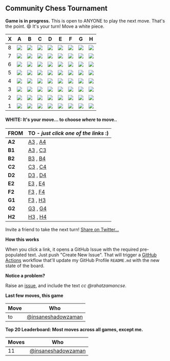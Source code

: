 
## Community Chess Tournament

**Game is in progress.** This is open to ANYONE to play the next move. That's the point. :smile:  It's your turn! Move a white piece.

| X | A | B | C | D | E | F | G | H |
| - | - | - | - | - | - | - | - | - |
| 8 | ![](https://raw.githubusercontent.com/rahatzamancse/github-chess/master/chess_images/r.png) | ![](https://raw.githubusercontent.com/rahatzamancse/github-chess/master/chess_images/n.png) | ![](https://raw.githubusercontent.com/rahatzamancse/github-chess/master/chess_images/b.png) | ![](https://raw.githubusercontent.com/rahatzamancse/github-chess/master/chess_images/q.png) | ![](https://raw.githubusercontent.com/rahatzamancse/github-chess/master/chess_images/k.png) | ![](https://raw.githubusercontent.com/rahatzamancse/github-chess/master/chess_images/b.png) | ![](https://raw.githubusercontent.com/rahatzamancse/github-chess/master/chess_images/n.png) | ![](https://raw.githubusercontent.com/rahatzamancse/github-chess/master/chess_images/r.png) |
| 7 | ![](https://raw.githubusercontent.com/rahatzamancse/github-chess/master/chess_images/p.png) | ![](https://raw.githubusercontent.com/rahatzamancse/github-chess/master/chess_images/p.png) | ![](https://raw.githubusercontent.com/rahatzamancse/github-chess/master/chess_images/p.png) | ![](https://raw.githubusercontent.com/rahatzamancse/github-chess/master/chess_images/p.png) | ![](https://raw.githubusercontent.com/rahatzamancse/github-chess/master/chess_images/p.png) | ![](https://raw.githubusercontent.com/rahatzamancse/github-chess/master/chess_images/p.png) | ![](https://raw.githubusercontent.com/rahatzamancse/github-chess/master/chess_images/p.png) | ![](https://raw.githubusercontent.com/rahatzamancse/github-chess/master/chess_images/p.png) |
| 6 | ![](https://raw.githubusercontent.com/rahatzamancse/github-chess/master/chess_images/blank.png) | ![](https://raw.githubusercontent.com/rahatzamancse/github-chess/master/chess_images/blank.png) | ![](https://raw.githubusercontent.com/rahatzamancse/github-chess/master/chess_images/blank.png) | ![](https://raw.githubusercontent.com/rahatzamancse/github-chess/master/chess_images/blank.png) | ![](https://raw.githubusercontent.com/rahatzamancse/github-chess/master/chess_images/blank.png) | ![](https://raw.githubusercontent.com/rahatzamancse/github-chess/master/chess_images/blank.png) | ![](https://raw.githubusercontent.com/rahatzamancse/github-chess/master/chess_images/blank.png) | ![](https://raw.githubusercontent.com/rahatzamancse/github-chess/master/chess_images/blank.png) |
| 5 | ![](https://raw.githubusercontent.com/rahatzamancse/github-chess/master/chess_images/blank.png) | ![](https://raw.githubusercontent.com/rahatzamancse/github-chess/master/chess_images/blank.png) | ![](https://raw.githubusercontent.com/rahatzamancse/github-chess/master/chess_images/blank.png) | ![](https://raw.githubusercontent.com/rahatzamancse/github-chess/master/chess_images/blank.png) | ![](https://raw.githubusercontent.com/rahatzamancse/github-chess/master/chess_images/blank.png) | ![](https://raw.githubusercontent.com/rahatzamancse/github-chess/master/chess_images/blank.png) | ![](https://raw.githubusercontent.com/rahatzamancse/github-chess/master/chess_images/blank.png) | ![](https://raw.githubusercontent.com/rahatzamancse/github-chess/master/chess_images/blank.png) |
| 4 | ![](https://raw.githubusercontent.com/rahatzamancse/github-chess/master/chess_images/blank.png) | ![](https://raw.githubusercontent.com/rahatzamancse/github-chess/master/chess_images/blank.png) | ![](https://raw.githubusercontent.com/rahatzamancse/github-chess/master/chess_images/blank.png) | ![](https://raw.githubusercontent.com/rahatzamancse/github-chess/master/chess_images/blank.png) | ![](https://raw.githubusercontent.com/rahatzamancse/github-chess/master/chess_images/blank.png) | ![](https://raw.githubusercontent.com/rahatzamancse/github-chess/master/chess_images/blank.png) | ![](https://raw.githubusercontent.com/rahatzamancse/github-chess/master/chess_images/blank.png) | ![](https://raw.githubusercontent.com/rahatzamancse/github-chess/master/chess_images/blank.png) |
| 3 | ![](https://raw.githubusercontent.com/rahatzamancse/github-chess/master/chess_images/blank.png) | ![](https://raw.githubusercontent.com/rahatzamancse/github-chess/master/chess_images/blank.png) | ![](https://raw.githubusercontent.com/rahatzamancse/github-chess/master/chess_images/blank.png) | ![](https://raw.githubusercontent.com/rahatzamancse/github-chess/master/chess_images/blank.png) | ![](https://raw.githubusercontent.com/rahatzamancse/github-chess/master/chess_images/blank.png) | ![](https://raw.githubusercontent.com/rahatzamancse/github-chess/master/chess_images/blank.png) | ![](https://raw.githubusercontent.com/rahatzamancse/github-chess/master/chess_images/blank.png) | ![](https://raw.githubusercontent.com/rahatzamancse/github-chess/master/chess_images/blank.png) |
| 2 | ![](https://raw.githubusercontent.com/rahatzamancse/github-chess/master/chess_images/P.png) | ![](https://raw.githubusercontent.com/rahatzamancse/github-chess/master/chess_images/P.png) | ![](https://raw.githubusercontent.com/rahatzamancse/github-chess/master/chess_images/P.png) | ![](https://raw.githubusercontent.com/rahatzamancse/github-chess/master/chess_images/P.png) | ![](https://raw.githubusercontent.com/rahatzamancse/github-chess/master/chess_images/P.png) | ![](https://raw.githubusercontent.com/rahatzamancse/github-chess/master/chess_images/P.png) | ![](https://raw.githubusercontent.com/rahatzamancse/github-chess/master/chess_images/P.png) | ![](https://raw.githubusercontent.com/rahatzamancse/github-chess/master/chess_images/P.png) |
| 1 | ![](https://raw.githubusercontent.com/rahatzamancse/github-chess/master/chess_images/R.png) | ![](https://raw.githubusercontent.com/rahatzamancse/github-chess/master/chess_images/N.png) | ![](https://raw.githubusercontent.com/rahatzamancse/github-chess/master/chess_images/B.png) | ![](https://raw.githubusercontent.com/rahatzamancse/github-chess/master/chess_images/Q.png) | ![](https://raw.githubusercontent.com/rahatzamancse/github-chess/master/chess_images/K.png) | ![](https://raw.githubusercontent.com/rahatzamancse/github-chess/master/chess_images/B.png) | ![](https://raw.githubusercontent.com/rahatzamancse/github-chess/master/chess_images/N.png) | ![](https://raw.githubusercontent.com/rahatzamancse/github-chess/master/chess_images/R.png) |

#### **WHITE:** It's your move... to choose _where_ to move..

| FROM | TO - _just click one of the links_ :) |
| ---- | -- |
| **A2** | [A3](https://github.com/rahatzamancse/github-chess/issues/new?title=chess%7Cmove%7Ca2a3%7C66&body=Just+push+%27Submit+new+issue%27.+You+don%27t+need+to+do+anything+else.) , [A4](https://github.com/rahatzamancse/github-chess/issues/new?title=chess%7Cmove%7Ca2a4%7C66&body=Just+push+%27Submit+new+issue%27.+You+don%27t+need+to+do+anything+else.) |
| **B1** | [A3](https://github.com/rahatzamancse/github-chess/issues/new?title=chess%7Cmove%7Cb1a3%7C66&body=Just+push+%27Submit+new+issue%27.+You+don%27t+need+to+do+anything+else.) , [C3](https://github.com/rahatzamancse/github-chess/issues/new?title=chess%7Cmove%7Cb1c3%7C66&body=Just+push+%27Submit+new+issue%27.+You+don%27t+need+to+do+anything+else.) |
| **B2** | [B3](https://github.com/rahatzamancse/github-chess/issues/new?title=chess%7Cmove%7Cb2b3%7C66&body=Just+push+%27Submit+new+issue%27.+You+don%27t+need+to+do+anything+else.) , [B4](https://github.com/rahatzamancse/github-chess/issues/new?title=chess%7Cmove%7Cb2b4%7C66&body=Just+push+%27Submit+new+issue%27.+You+don%27t+need+to+do+anything+else.) |
| **C2** | [C3](https://github.com/rahatzamancse/github-chess/issues/new?title=chess%7Cmove%7Cc2c3%7C66&body=Just+push+%27Submit+new+issue%27.+You+don%27t+need+to+do+anything+else.) , [C4](https://github.com/rahatzamancse/github-chess/issues/new?title=chess%7Cmove%7Cc2c4%7C66&body=Just+push+%27Submit+new+issue%27.+You+don%27t+need+to+do+anything+else.) |
| **D2** | [D3](https://github.com/rahatzamancse/github-chess/issues/new?title=chess%7Cmove%7Cd2d3%7C66&body=Just+push+%27Submit+new+issue%27.+You+don%27t+need+to+do+anything+else.) , [D4](https://github.com/rahatzamancse/github-chess/issues/new?title=chess%7Cmove%7Cd2d4%7C66&body=Just+push+%27Submit+new+issue%27.+You+don%27t+need+to+do+anything+else.) |
| **E2** | [E3](https://github.com/rahatzamancse/github-chess/issues/new?title=chess%7Cmove%7Ce2e3%7C66&body=Just+push+%27Submit+new+issue%27.+You+don%27t+need+to+do+anything+else.) , [E4](https://github.com/rahatzamancse/github-chess/issues/new?title=chess%7Cmove%7Ce2e4%7C66&body=Just+push+%27Submit+new+issue%27.+You+don%27t+need+to+do+anything+else.) |
| **F2** | [F3](https://github.com/rahatzamancse/github-chess/issues/new?title=chess%7Cmove%7Cf2f3%7C66&body=Just+push+%27Submit+new+issue%27.+You+don%27t+need+to+do+anything+else.) , [F4](https://github.com/rahatzamancse/github-chess/issues/new?title=chess%7Cmove%7Cf2f4%7C66&body=Just+push+%27Submit+new+issue%27.+You+don%27t+need+to+do+anything+else.) |
| **G1** | [F3](https://github.com/rahatzamancse/github-chess/issues/new?title=chess%7Cmove%7Cg1f3%7C66&body=Just+push+%27Submit+new+issue%27.+You+don%27t+need+to+do+anything+else.) , [H3](https://github.com/rahatzamancse/github-chess/issues/new?title=chess%7Cmove%7Cg1h3%7C66&body=Just+push+%27Submit+new+issue%27.+You+don%27t+need+to+do+anything+else.) |
| **G2** | [G3](https://github.com/rahatzamancse/github-chess/issues/new?title=chess%7Cmove%7Cg2g3%7C66&body=Just+push+%27Submit+new+issue%27.+You+don%27t+need+to+do+anything+else.) , [G4](https://github.com/rahatzamancse/github-chess/issues/new?title=chess%7Cmove%7Cg2g4%7C66&body=Just+push+%27Submit+new+issue%27.+You+don%27t+need+to+do+anything+else.) |
| **H2** | [H3](https://github.com/rahatzamancse/github-chess/issues/new?title=chess%7Cmove%7Ch2h3%7C66&body=Just+push+%27Submit+new+issue%27.+You+don%27t+need+to+do+anything+else.) , [H4](https://github.com/rahatzamancse/github-chess/issues/new?title=chess%7Cmove%7Ch2h4%7C66&body=Just+push+%27Submit+new+issue%27.+You+don%27t+need+to+do+anything+else.) |

Invite a friend to take the next turn! 
[Share on Twitter...](https://twitter.com/share?text=I'm+playing+chess+on+a+GitHub+Profile+Readme!+I+just+moved.+You+have+the+next+move+at+https://github.com/rahatzamancse/github-chess)


**How this works**

When you click a link, it opens a GitHub Issue with the required pre-populated text. Just push "Create New Issue". That will trigger a [GitHub Actions](https://github.blog/2020-07-03-github-action-hero-casey-lee/#getting-started-with-github-actions) workflow that'll update my GitHub Profile `README.md` with the new state of the board.

**Notice a problem?**

Raise an [issue](https://github.com/rahatzamancse/github-chess/issues), and include the text _cc @rahatzamancse_.

**Last few moves, this game**

| Move  | Who |
| ----- | --- |
|  to  | [@insaneshadowzaman](https://github.com/insaneshadowzaman) |

**Top 20 Leaderboard: Most moves across all games, except me.**

| Moves | Who |
| ----- | --- |
| 11 | [@insaneshadowzaman](https://github.com/insaneshadowzaman) |
